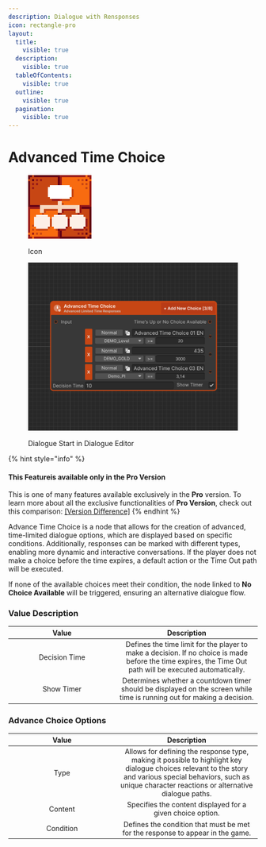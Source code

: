 ```yaml
---
description: Dialogue with Rensponses
icon: rectangle-pro
layout:
  title:
    visible: true
  description:
    visible: true
  tableOfContents:
    visible: true
  outline:
    visible: true
  pagination:
    visible: true
---
```


# Advanced Time Choice

<div><figure><img src="../../.gitbook/assets/MT_Node_Advance_TimeChoice.png" alt="" width="128"><figcaption><p>Icon</p></figcaption></figure> <figure><img src="../../.gitbook/assets/Zrzut ekranu (83).png" alt="" width="563"><figcaption><p>Dialogue Start in Dialogue Editor</p></figcaption></figure></div>

{% hint style="info" %}
#### This Featureis available only in the **Pro Version**

This is one of many features available exclusively in the **Pro** version. To learn more about all the exclusive functionalities of **Pro Version**, check out this comparison: [\[Version Difference\]](../../getting-started/quickstart.md)
{% endhint %}

Advance Time Choice is a node that allows for the creation of advanced, time-limited dialogue options, which are displayed based on specific conditions. Additionally, responses can be marked with different types, enabling more dynamic and interactive conversations. If the player does not make a choice before the time expires, a default action or the Time Out path will be executed.

If none of the available choices meet their condition, the node linked to **No Choice Available** will be triggered, ensuring an alternative dialogue flow.

### Value Description

<table><thead><tr><th width="203" align="center">Value</th><th align="center">Description</th></tr></thead><tbody><tr><td align="center">Decision Time</td><td align="center">Defines the time limit for the player to make a decision. If no choice is made before the time expires, the Time Out path will be executed automatically.</td></tr><tr><td align="center">Show Timer</td><td align="center">Determines whether a countdown timer should be displayed on the screen while time is running out for making a decision.</td></tr></tbody></table>

### Advance Choice Options

<table><thead><tr><th width="203" align="center">Value</th><th align="center">Description</th></tr></thead><tbody><tr><td align="center">Type</td><td align="center">Allows for defining the response type, making it possible to highlight key dialogue choices relevant to the story and various special behaviors, such as unique character reactions or alternative dialogue paths.</td></tr><tr><td align="center">Content</td><td align="center">Specifies the content displayed for a given choice option.</td></tr><tr><td align="center">Condition</td><td align="center">Defines the condition that must be met for the response to appear in the game.</td></tr></tbody></table>
